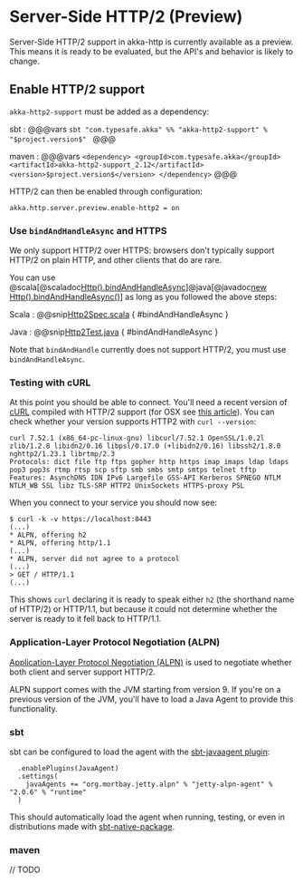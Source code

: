 # Server-Side HTTP/2 (Preview)

Server-Side HTTP/2 support in akka-http is currently available as a preview.
This means it is ready to be evaluated, but the API's and behavior is likely to change.

## Enable HTTP/2 support

`akka-http2-support` must be added as a dependency:

sbt
:   @@@vars
    ```sbt
    "com.typesafe.akka" %% "akka-http2-support" % "$project.version$"
    ```
    @@@

maven
:   @@@vars
    ```
    <dependency>
        <groupId>com.typesafe.akka</groupId>
        <artifactId>akka-http2-support_2.12</artifactId>
        <version>$project.version$</version>
    </dependency>
    ```
    @@@

HTTP/2 can then be enabled through configuration:

```
akka.http.server.preview.enable-http2 = on
```

### Use `bindAndHandleAsync` and HTTPS

We only support HTTP/2 over HTTPS: browsers don't typically support HTTP/2 on plain HTTP, and other clients that do are rare.

You can use @scala[@scaladoc[Http().bindAndHandleAsync](akka.http.scaladsl.HttpExt)]@java[@javadoc[new Http().bindAndHandleAsync()](akka.http.javadsl.HttpExt)] as long as you followed the above steps:

Scala
:   @@snip[Http2Spec.scala](../../../../../test/scala/docs/http/scaladsl/Http2Spec.scala) { #bindAndHandleAsync }

Java
:   @@snip[Http2Test.java](../../../../../test/java/docs/http/javadsl/Http2Test.java) { #bindAndHandleAsync }

Note that `bindAndHandle` currently does not support HTTP/2, you must use `bindAndHandleAsync`.

### Testing with cURL

At this point you should be able to connect. You'll need a recent version of [cURL](https://curl.haxx.se/) compiled with HTTP/2 support (for OSX see [this article](https://simonecarletti.com/blog/2016/01/http2-curl-macosx/)). You can check whether your version supports HTTP2 with `curl --version`:

```
curl 7.52.1 (x86_64-pc-linux-gnu) libcurl/7.52.1 OpenSSL/1.0.2l zlib/1.2.8 libidn2/0.16 libpsl/0.17.0 (+libidn2/0.16) libssh2/1.8.0 nghttp2/1.23.1 librtmp/2.3
Protocols: dict file ftp ftps gopher http https imap imaps ldap ldaps pop3 pop3s rtmp rtsp scp sftp smb smbs smtp smtps telnet tftp
Features: AsynchDNS IDN IPv6 Largefile GSS-API Kerberos SPNEGO NTLM NTLM_WB SSL libz TLS-SRP HTTP2 UnixSockets HTTPS-proxy PSL
```

When you connect to your service you should now see:

```
$ curl -k -v https://localhost:8443
(...)
* ALPN, offering h2
* ALPN, offering http/1.1
(...)
* ALPN, server did not agree to a protocol
(...)
> GET / HTTP/1.1
(...)
```

This shows `curl` declaring it is ready to speak either `h2` (the shorthand name of HTTP/2) or HTTP/1.1, but because it could not determine whether the server is ready to it fell back to HTTP/1.1.

### Application-Layer Protocol Negotiation (ALPN)

[Application-Layer Protocol Negotiation (ALPN)](https://en.wikipedia.org/wiki/Application-Layer_Protocol_Negotiation) is used to negotiate whether both client and server support HTTP/2.

ALPN support comes with the JVM starting from version 9. If you're on a previous version of the JVM, you'll have to load a Java Agent to provide this functionality.

### sbt

sbt can be configured to load the agent with the [sbt-javaagent plugin](https://github.com/sbt/sbt-javaagent):

```
  .enablePlugins(JavaAgent)
  .settings(
    javaAgents += "org.mortbay.jetty.alpn" % "jetty-alpn-agent" % "2.0.6" % "runtime"
  )
```

This should automatically load the agent when running, testing, or even in distributions made with [sbt-native-package](https://github.com/sbt/sbt-native-packager).

### maven

// TODO